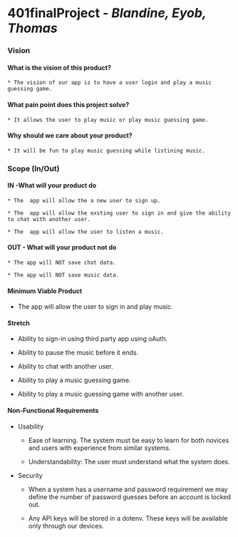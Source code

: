 # 401finalProject - *Blandine, Eyob, Thomas*

### Vision

  #### What is the vision of this product?

    * The vision of our app is to have a user login and play a music guessing game.

  #### What pain point does this project solve?

    * It allows the user to play music or play music guessing game.

  #### Why should we care about your product?

    * It will be fun to play music guessing while listining music.

### Scope (In/Out)

  #### IN -What will your product do

    * The  app will allow the a new user to sign up.

    * The  app will allow the exsting user to sign in and give the ability to chat with another user.

    * The  app will allow the user to listen a music.

  #### OUT - What will your product not do

    * The app will NOT save chat data.

    * The app will NOT save music data.


#### Minimum Viable Product 

  * The app will allow the user to sign in and play music.


#### Stretch

  * Ability to sign-in using third party app using oAuth.

  * Ability to pause the music before it ends.

  * Ability to chat with another user.

  * Ability to play a music guessing game.

  * Ability to play a music guessing game with another user.


#### Non-Functional Requirements

  * Usability

    * Ease of learning. The system must be easy to learn for both novices and users with experience from similar systems.

    * Understandability: The user must understand what the system does.

  * Security

    * When a system has a username and password requirement we may define the number of password guesses before an account is locked out.

    * Any API keys will be stored in a dotenv. These keys will be available only through our devices.